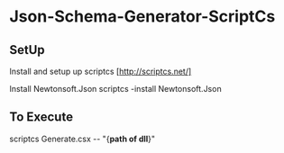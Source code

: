 Json-Schema-Generator-ScriptCs
=====================

SetUp
-----
Install and setup up scriptcs [http://scriptcs.net/]

Install Newtonsoft.Json 
 scriptcs -install Newtonsoft.Json 
 
To Execute
----------
scriptcs Generate.csx -- "{**path of dll**}"

